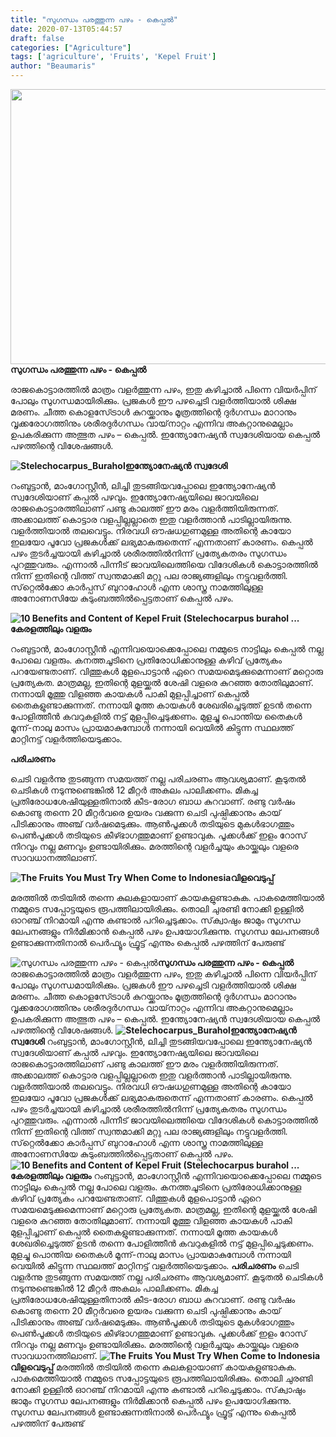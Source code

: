 ```yaml
---
title: "സുഗന്ധം പരത്തുന്ന പഴം - കെപ്പല്‍"
date: 2020-07-13T05:44:57
draft: false
categories: ["Agriculture"]
tags: ['agriculture', 'Fruits', 'Kepel Fruit']
author: "Beaumaris"
---
```


<strong><a href="https://wordpress-972788-3403151.cloudwaysapps.com/post-about-kepel-fruit/280154/china-india-pm-border-issue-599" rel="attachment wp-att-280155"><img class="alignleft size-full wp-image-280155" src="https://cdn.boolokam.com/articles/2020/07/china-india-pm-border-issue-191.jpg" alt="" width="845" height="440" /></a>സുഗന്ധം പരത്തുന്ന പഴം - കെപ്പല്‍</strong>

രാജകൊട്ടാരത്തില്‍ മാത്രം വളര്‍ത്തുന്ന പഴം, ഇതു കഴിച്ചാല്‍ പിന്നെ വിയര്‍പ്പിന് പോലും സുഗന്ധമായിരിക്കും. പ്രജകള്‍ ഈ പഴച്ചെടി വളര്‍ത്തിയാല്‍ ശിക്ഷ മരണം. ചീത്ത കൊളസേ്ട്രാള്‍ കുറയ്ക്കാനും മൂത്രത്തിന്റെ ദുര്‍ഗന്ധം മാറാനും വൃക്കരോഗത്തിനും ശരീരദുര്‍ഗന്ധം വായ്‌നാറ്റം എന്നിവ അകറ്റാനുമെല്ലാം ഉപകരിക്കുന്ന അത്ഭുത പഴം – കെപ്പല്‍. ഇന്ത്യോനേഷ്യന്‍ സ്വദേശിയായ കെപ്പല്‍ പഴത്തിന്റെ വിശേഷങ്ങള്‍.

<strong><img src="https://www.lafermedeleo.eu/_media/img/medium/stelechocarpus-burahol-2.jpg" alt="Stelechocarpus_Burahol" />ഇന്ത്യോനേഷ്യന്‍ സ്വദേശി</strong>

റംബുട്ടാന്‍, മാംഗോസ്റ്റീന്‍, ലിച്ചി തുടങ്ങിയവപ്പോലെ ഇന്ത്യോനേഷ്യന്‍ സ്വദേശിയാണ് കപ്പല്‍ പഴവും. ഇന്ത്യോനേഷ്യയിലെ ജാവയിലെ രാജകൊട്ടാരത്തിലാണ് പണ്ടു കാലത്ത് ഈ മരം വളര്‍ത്തിയിരുന്നത്. അക്കാലത്ത് കൊട്ടാര വളപ്പില്ലല്ലാതെ ഇതു വളര്‍ത്താന്‍ പാടില്ലായിരുന്നു. വളര്‍ത്തിയാല്‍ തലവെട്ടും. നിരവധി ഔഷധഗുണമുള്ള അതിന്റെ കായോ ഇലയോ പൂവോ പ്രജകള്‍ക്ക് ലഭ്യമാകരുതെന്ന് എന്നതാണ് കാരണം. കെപ്പല്‍ പഴം തുടര്‍ച്ചയായി കഴിച്ചാല്‍ ശരീരത്തില്‍നിന്ന് പ്രത്യേകതരം സുഗന്ധം പുറത്തുവരും. എന്നാല്‍ പിന്നീട് ജാവയിലെത്തിയെ വിദേശികള്‍ കൊട്ടാരത്തില്‍ നിന്ന് ഇതിന്റെ വിത്ത് സ്വന്തമാക്കി മറ്റു പല രാജ്യങ്ങളിലും നട്ടുവളര്‍ത്തി. സ്‌റ്റെല്‍ക്കോ കാര്‍പ്പസ് ബുറാഹോള്‍ എന്ന ശാസ്ത്ര നാമത്തിലുള്ള അനോണസിയേ കുടുംബത്തില്‍പ്പെട്ടതാണ് കെപ്പല്‍ പഴം.

<strong><img src="https://2.bp.blogspot.com/-UPyOmuayoUY/W4QEY88Fn2I/AAAAAAAAB5E/hPplawydebAYRvVAW2xLdcOenO4dkzT_ACEwYBhgL/s640/Benefits%2Band%2BContent%2Bof%2BKepel%2BFruit%2B%2528Stelechocarpus%2Bburahol%2529%2B%25282%2529.png" alt="10 Benefits and Content of Kepel Fruit (Stelechocarpus burahol ..." />കേരളത്തിലും വളരും</strong>

റംബുട്ടാന്‍, മാംഗോസ്റ്റീന്‍ എന്നിവയൊക്കെപ്പോലെ നമ്മുടെ നാട്ടിലും കെപ്പല്‍ നല്ല പോലെ വളരും. കനത്തചൂടിനെ പ്രതിരോധിക്കാനുള്ള കഴിവ് പ്രത്യേകം പറയേണ്ടതാണ്. വിത്തുകള്‍ മുളപൊട്ടാന്‍ ഏറെ സമയമെടുക്കുമെന്നാണ് മറ്റൊരു പ്രത്യേകത. മാത്രമല്ല, ഇതിന്റെ മുളയ്ക്കല്‍ ശേഷി വളരെ കുറഞ്ഞ തോതിലുമാണ്. നന്നായി മൂത്തു വിളഞ്ഞ കായകള്‍ പാകി മുളപ്പിച്ചാണ് കെപ്പല്‍ തൈകളുണ്ടാക്കുന്നത്. നന്നായി മൂത്ത കായകള്‍ ശേഖരിച്ചെടുത്ത് ഉടന്‍ തന്നെ പോളിത്തീന്‍ കവറുകളില്‍ നട്ട് മുളപ്പിച്ചെടുക്കണം. മുളച്ചു പൊന്തിയ തൈകള്‍ മൂന്ന്-നാലു മാസം പ്രായമാകുമ്പോള്‍ നന്നായി വെയില്‍ കിട്ടുന്ന സ്ഥലത്ത് മാറ്റിനട്ട് വളര്‍ത്തിയെടുക്കാം.

<strong>പരിചരണം</strong>

ചെടി വളര്‍ന്നു തുടങ്ങുന്ന സമയത്ത് നല്ല പരിചരണം ആവശ്യമാണ്. കൂടുതല്‍ ചെടികള്‍ നടുന്നുണ്ടെങ്കില്‍ 12 മീറ്റര്‍ അകലം പാലിക്കണം. മികച്ച പ്രതിരോധശേഷിയുള്ളതിനാല്‍ കീട-രോഗ ബാധ കുറവാണ്. രണ്ടു വര്‍ഷം കൊണ്ടു തന്നെ 20 മീറ്റര്‍വരെ ഉയരം വക്കുന്ന ചെടി പുഷ്പിക്കാനും കായ് പിടിക്കാനും അഞ്ച് വര്‍ഷമെടുക്കും. ആണ്‍പൂക്കള്‍ തടിയുടെ മുകള്‍ഭാഗത്തും പെണ്‍പൂക്കള്‍ തടിയുടെ കീഴ്ഭാഗത്തുമാണ് ഉണ്ടാവുക. പൂക്കള്‍ക്ക് ഇളം റോസ് നിറവും നല്ല മണവും ഉണ്ടായിരിക്കും. മരത്തിന്റെ വളര്‍ച്ചയും കായ്ക്കലും വളരെ സാവധാനത്തിലാണ്.

<strong><img src="https://lianrohima.files.wordpress.com/2012/04/kepel.jpg" alt="The Fruits You Must Try When Come to Indonesia" />വിളവെടുപ്പ്</strong>

മരത്തില്‍ തടിയില്‍ തന്നെ കുലകളായാണ് കായകളുണ്ടാകുക. പാകമെത്തിയാല്‍ നമ്മുടെ സപ്പോട്ടയുടെ രൂപത്തിലായിരിക്കും. തൊലി ചുരണ്ടി നോക്കി ഉള്ളില്‍ ഓറഞ്ച് നിറമായി എന്നു കണ്ടാല്‍ പറിച്ചെടുക്കാം. സ്‌ക്വാഷും ജാമും സുഗന്ധ ലേപനങ്ങളും നിര്‍മിക്കാന്‍ കെപ്പല്‍ പഴം ഉപയോഗിക്കുന്നു. സുഗന്ധ ലേപനങ്ങള്‍ ഉണ്ടാക്കുന്നതിനാല്‍ പെര്‍ഫ്യൂം ഫ്രൂട്ട് എന്നും കെപ്പല്‍ പഴത്തിന് പേരുണ്ട്


![സുഗന്ധം പരത്തുന്ന പഴം - കെപ്പല്‍](https://cdn.boolokam.com/articles/2020/07/china-india-pm-border-issue-191.jpg)**[](https://wordpress-972788-3403151.cloudwaysapps.com/post-about-kepel-fruit/280154/china-india-pm-border-issue-599)സുഗന്ധം പരത്തുന്ന പഴം - കെപ്പല്‍** രാജകൊട്ടാരത്തില്‍ മാത്രം വളര്‍ത്തുന്ന പഴം, ഇതു കഴിച്ചാല്‍ പിന്നെ വിയര്‍പ്പിന് പോലും സുഗന്ധമായിരിക്കും. പ്രജകള്‍ ഈ പഴച്ചെടി വളര്‍ത്തിയാല്‍ ശിക്ഷ മരണം. ചീത്ത കൊളസേ്ട്രാള്‍ കുറയ്ക്കാനും മൂത്രത്തിന്റെ ദുര്‍ഗന്ധം മാറാനും വൃക്കരോഗത്തിനും ശരീരദുര്‍ഗന്ധം വായ്‌നാറ്റം എന്നിവ അകറ്റാനുമെല്ലാം ഉപകരിക്കുന്ന അത്ഭുത പഴം – കെപ്പല്‍. ഇന്ത്യോനേഷ്യന്‍ സ്വദേശിയായ കെപ്പല്‍ പഴത്തിന്റെ വിശേഷങ്ങള്‍. **![Stelechocarpus_Burahol](https://www.lafermedeleo.eu/_media/img/medium/stelechocarpus-burahol-2.jpg)ഇന്ത്യോനേഷ്യന്‍ സ്വദേശി** റംബുട്ടാന്‍, മാംഗോസ്റ്റീന്‍, ലിച്ചി തുടങ്ങിയവപ്പോലെ ഇന്ത്യോനേഷ്യന്‍ സ്വദേശിയാണ് കപ്പല്‍ പഴവും. ഇന്ത്യോനേഷ്യയിലെ ജാവയിലെ രാജകൊട്ടാരത്തിലാണ് പണ്ടു കാലത്ത് ഈ മരം വളര്‍ത്തിയിരുന്നത്. അക്കാലത്ത് കൊട്ടാര വളപ്പില്ലല്ലാതെ ഇതു വളര്‍ത്താന്‍ പാടില്ലായിരുന്നു. വളര്‍ത്തിയാല്‍ തലവെട്ടും. നിരവധി ഔഷധഗുണമുള്ള അതിന്റെ കായോ ഇലയോ പൂവോ പ്രജകള്‍ക്ക് ലഭ്യമാകരുതെന്ന് എന്നതാണ് കാരണം. കെപ്പല്‍ പഴം തുടര്‍ച്ചയായി കഴിച്ചാല്‍ ശരീരത്തില്‍നിന്ന് പ്രത്യേകതരം സുഗന്ധം പുറത്തുവരും. എന്നാല്‍ പിന്നീട് ജാവയിലെത്തിയെ വിദേശികള്‍ കൊട്ടാരത്തില്‍ നിന്ന് ഇതിന്റെ വിത്ത് സ്വന്തമാക്കി മറ്റു പല രാജ്യങ്ങളിലും നട്ടുവളര്‍ത്തി. സ്‌റ്റെല്‍ക്കോ കാര്‍പ്പസ് ബുറാഹോള്‍ എന്ന ശാസ്ത്ര നാമത്തിലുള്ള അനോണസിയേ കുടുംബത്തില്‍പ്പെട്ടതാണ് കെപ്പല്‍ പഴം. **![10 Benefits and Content of Kepel Fruit \(Stelechocarpus burahol ...](https://2.bp.blogspot.com/-UPyOmuayoUY/W4QEY88Fn2I/AAAAAAAAB5E/hPplawydebAYRvVAW2xLdcOenO4dkzT_ACEwYBhgL/s640/Benefits%2Band%2BContent%2Bof%2BKepel%2BFruit%2B%2528Stelechocarpus%2Bburahol%2529%2B%25282%2529.png)കേരളത്തിലും വളരും** റംബുട്ടാന്‍, മാംഗോസ്റ്റീന്‍ എന്നിവയൊക്കെപ്പോലെ നമ്മുടെ നാട്ടിലും കെപ്പല്‍ നല്ല പോലെ വളരും. കനത്തചൂടിനെ പ്രതിരോധിക്കാനുള്ള കഴിവ് പ്രത്യേകം പറയേണ്ടതാണ്. വിത്തുകള്‍ മുളപൊട്ടാന്‍ ഏറെ സമയമെടുക്കുമെന്നാണ് മറ്റൊരു പ്രത്യേകത. മാത്രമല്ല, ഇതിന്റെ മുളയ്ക്കല്‍ ശേഷി വളരെ കുറഞ്ഞ തോതിലുമാണ്. നന്നായി മൂത്തു വിളഞ്ഞ കായകള്‍ പാകി മുളപ്പിച്ചാണ് കെപ്പല്‍ തൈകളുണ്ടാക്കുന്നത്. നന്നായി മൂത്ത കായകള്‍ ശേഖരിച്ചെടുത്ത് ഉടന്‍ തന്നെ പോളിത്തീന്‍ കവറുകളില്‍ നട്ട് മുളപ്പിച്ചെടുക്കണം. മുളച്ചു പൊന്തിയ തൈകള്‍ മൂന്ന്-നാലു മാസം പ്രായമാകുമ്പോള്‍ നന്നായി വെയില്‍ കിട്ടുന്ന സ്ഥലത്ത് മാറ്റിനട്ട് വളര്‍ത്തിയെടുക്കാം. **പരിചരണം** ചെടി വളര്‍ന്നു തുടങ്ങുന്ന സമയത്ത് നല്ല പരിചരണം ആവശ്യമാണ്. കൂടുതല്‍ ചെടികള്‍ നടുന്നുണ്ടെങ്കില്‍ 12 മീറ്റര്‍ അകലം പാലിക്കണം. മികച്ച പ്രതിരോധശേഷിയുള്ളതിനാല്‍ കീട-രോഗ ബാധ കുറവാണ്. രണ്ടു വര്‍ഷം കൊണ്ടു തന്നെ 20 മീറ്റര്‍വരെ ഉയരം വക്കുന്ന ചെടി പുഷ്പിക്കാനും കായ് പിടിക്കാനും അഞ്ച് വര്‍ഷമെടുക്കും. ആണ്‍പൂക്കള്‍ തടിയുടെ മുകള്‍ഭാഗത്തും പെണ്‍പൂക്കള്‍ തടിയുടെ കീഴ്ഭാഗത്തുമാണ് ഉണ്ടാവുക. പൂക്കള്‍ക്ക് ഇളം റോസ് നിറവും നല്ല മണവും ഉണ്ടായിരിക്കും. മരത്തിന്റെ വളര്‍ച്ചയും കായ്ക്കലും വളരെ സാവധാനത്തിലാണ്. **![The Fruits You Must Try When Come to Indonesia](https://lianrohima.files.wordpress.com/2012/04/kepel.jpg)വിളവെടുപ്പ്** മരത്തില്‍ തടിയില്‍ തന്നെ കുലകളായാണ് കായകളുണ്ടാകുക. പാകമെത്തിയാല്‍ നമ്മുടെ സപ്പോട്ടയുടെ രൂപത്തിലായിരിക്കും. തൊലി ചുരണ്ടി നോക്കി ഉള്ളില്‍ ഓറഞ്ച് നിറമായി എന്നു കണ്ടാല്‍ പറിച്ചെടുക്കാം. സ്‌ക്വാഷും ജാമും സുഗന്ധ ലേപനങ്ങളും നിര്‍മിക്കാന്‍ കെപ്പല്‍ പഴം ഉപയോഗിക്കുന്നു. സുഗന്ധ ലേപനങ്ങള്‍ ഉണ്ടാക്കുന്നതിനാല്‍ പെര്‍ഫ്യൂം ഫ്രൂട്ട് എന്നും കെപ്പല്‍ പഴത്തിന് പേരുണ്ട്
